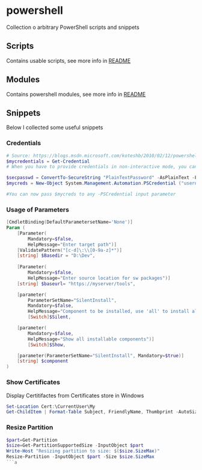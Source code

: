# powershell

Collection o arbitrary PowerShell scripts and snippets

## Scripts

Contains usable scripts, see more info in [README](./Scripts/README.md)

## Modules

Contains powershell modules, see more info in [README](./Modules/README.md)

## Snippets

Below I collected some useful snippets

### Credentials

```powershell
# Source: https://blogs.msdn.microsoft.com/koteshb/2010/02/12/powershell-how-to-create-a-pscredential-object/
$mycredentials = Get-Credential
# When you have to provide credentials in non-interactive mode, you can create a PSCredential object in the following way.

$secpasswd = ConvertTo-SecureString "PlainTextPassword" -AsPlainText -Force
$mycreds = New-Object System.Management.Automation.PSCredential ("username", $secpasswd)

#You can now pass $mycreds to any -PSCredential input parameter
```

### Usage of Parameters

```powershell
[CmdletBinding(DefaultParametersetName='None')] 
Param (
    [Parameter(
        Mandatory=$false, 
        HelpMessage="Enter target path")]
    [ValidatePattern("[c-d]\:\\[0-9a-z]*")] 
    [string] $Basedir = "D:\Dev",
    
    [Parameter(
        Mandatory=$false, 
        HelpMessage="Enter source location for sw packages")]
    [string] $baseurl= "https://myserver/tools",

    [parameter(
        ParameterSetName="SilentInstall",
        Mandatory=$false,
        HelpMessage="Component to be installed, use 'all' to install all, use -Show to show all components")]
        [Switch]$Silent,

    [parameter(
        Mandatory=$false,
        HelpMessage="Show all installable components")]
        [Switch]$Show,

    [parameter(ParameterSetName="SilentInstall", Mandatory=$true)]
    [string] $component
)
```

### Show Certificates

Display Certitifactes from Certificates store in Windows

```powershell
Set-Location Cert:\CurrentUser\My                           
Get-ChildItem | Format-Table Subject, FriendlyName, Thumbprint -AutoSize
```

### Resize Partition

```powershell
$part=Get-Partition
$size=Get-PartitionSupportedSize -InputObject $part
Write-Host "Resizing partition to size: $($size.SizeMax)"
Resize-Partition -InputObject $part -Size $size.SizeMax
```a